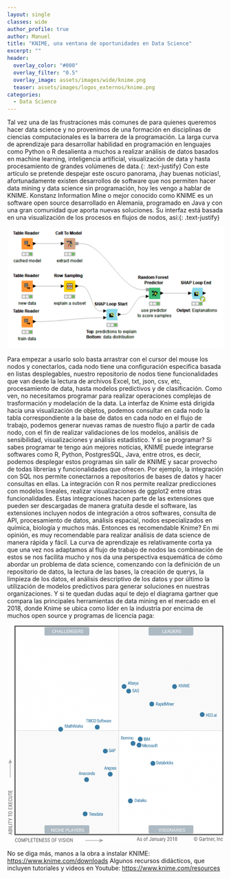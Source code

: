```yaml
---
layout: single
classes: wide
author_profile: true
author: Manuel
title: "KNIME, una ventana de oportunidades en Data Science"
excerpt: ""
header:
  overlay_color: "#000"
  overlay_filter: "0.5"
  overlay_image: assets/images/wide/knime.png
  teaser: assets/images/logos_externos/knime.png
categories:
  - Data Science
---
```


Tal vez una de las frustraciones más comunes de para quienes queremos hacer data science y no provenimos de una formación en disciplinas de ciencias computacionales es la barrera de la programación. La larga curva de aprendizaje para desarrollar habilidad en programación en lenguajes como Python o R desalienta a muchos a realizar análisis de datos basados en machine learning, inteligencia artificial, visualización de data y hasta procesamiento de grandes volúmenes de data.{: .text-justify}
Con este artículo se pretende despejar este oscuro panorama, ¡hay buenas noticias!, afortunadamente existen desarrollos de software que nos permiten hacer data mining y data science sin programación, hoy les vengo a hablar de KNIME. Konstanz Information Mine o mejor conocido como KNIME es un software open source desarrollado en Alemania, programado en Java y con una gran comunidad que aporta nuevas soluciones. Su interfaz está basada en una visualización de los procesos en flujos de nodos, así:{: .text-justify}

![Nodos Knime](/assets/images/post/knime/nodos.png)
 
Para empezar a usarlo solo basta arrastrar con el cursor del mouse los nodos y conectarlos, cada nodo tiene una configuración especifica basada en listas desplegables, nuestro repositorio de nodos tiene funcionalidades que van desde la lectura de archivos Excel, txt, json, csv, etc, procesamiento de data, hasta modelos predictivos y de clasificación. Como ven, no necesitamos programar para realizar operaciones complejas de trasformación y modelación de la data. 
La interfaz de Knime está dirigida hacia una visualización de objetos, podemos consultar en cada nodo la tabla correspondiente a la base de datos en cada nodo en el flujo de trabajo, podemos generar nuevas ramas de nuestro flujo a partir de cada nodo, con el fin de realizar validaciones de los modelos, análisis de sensibilidad, visualizaciones y análisis estadístico.
Y si se programar?
Si sabes programar te tengo aún mejores noticias, KNIME puede integrarse softwares como R, Python, PostgresSQL, Java, entre otros, es decir, podemos desplegar estos programas sin salir de KNIME y sacar provecho de todas librerías y funcionalidades que ofrecen. Por ejemplo, la integración con SQL nos permite conectarnos a repositorios de bases de datos y hacer consultas en ellas. La integración con R nos permite realizar predicciones con modelos lineales, realizar visualizaciones de ggplot2 entre otras funcionalidades.
Estas integraciones hacen parte de las extensiones que pueden ser descargadas de manera gratuita desde el software, las extensiones incluyen nodos de integración a otros softwares, consulta de API, procesamiento de datos, análisis espacial, nodos especializados en química, biología y muchos más.
Entonces es recomendable Knime?
En mi opinión, es muy recomendable para realizar análisis de data science de manera rápida y fácil. La curva de aprendizaje es relativamente corta ya que una vez nos adaptamos al flujo de trabajo de nodos las combinación de estos se nos facilita mucho y nos da una perspectiva esquemática de cómo abordar un problema de data science, comenzando con la definición de un repositorio de datos, la lectura de las bases, la creación de querys, la limpieza de los datos, el análisis descriptivo de los datos y por último la utilización de modelos predictivos para generar soluciones en nuestras organizaciones. Y si te quedan dudas aquí te dejo el diagrama gartner que compara las principales herramientas de data mining en el mercado en el 2018, donde Knime se ubica como líder en la industria por encima de muchos open source y programas de licencia paga:

![Cuadrante data Science](/assets/images/post/knime/cuadrante.png)

No se diga más, manos a la obra a instalar KNIME:  https://www.knime.com/downloads
Algunos recursos didácticos, que incluyen tutoriales y videos en Youtube: https://www.knime.com/resources